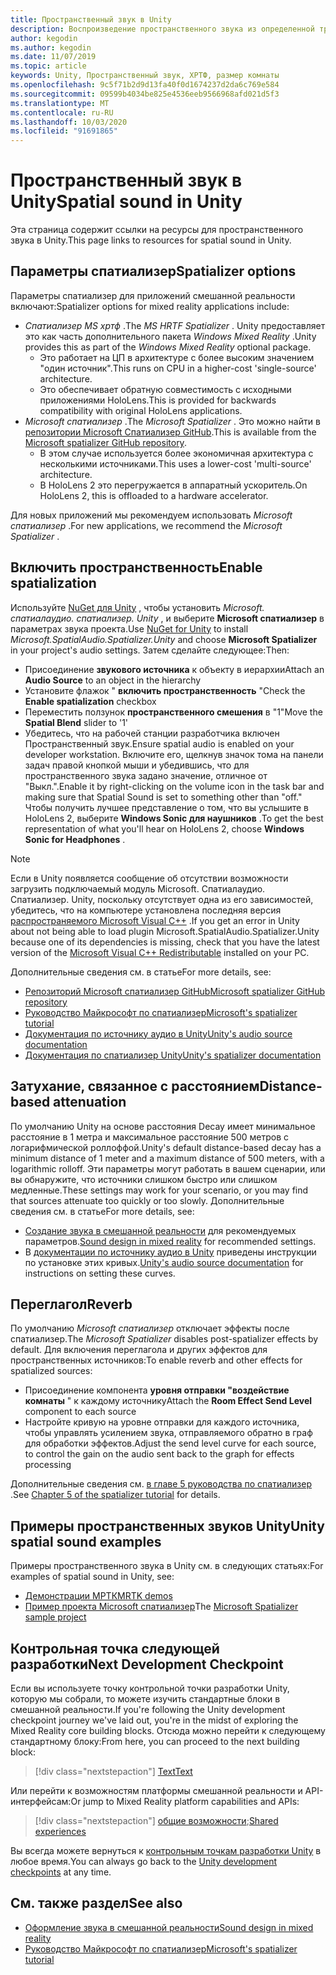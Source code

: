 ```yaml
---
title: Пространственный звук в Unity
description: Воспроизведение пространственного звука из определенной трехмерной точки в сцене Unity.
author: kegodin
ms.author: kegodin
ms.date: 11/07/2019
ms.topic: article
keywords: Unity, Пространственный звук, ХРТФ, размер комнаты
ms.openlocfilehash: 9c5f71b2d9d13fa40f0d1674237d2da6c769e584
ms.sourcegitcommit: 09599b4034be825e4536eeb9566968afd021d5f3
ms.translationtype: MT
ms.contentlocale: ru-RU
ms.lasthandoff: 10/03/2020
ms.locfileid: "91691865"
---
```

# <a name="spatial-sound-in-unity"></a><span data-ttu-id="ed9c5-104">Пространственный звук в Unity</span><span class="sxs-lookup"><span data-stu-id="ed9c5-104">Spatial sound in Unity</span></span>

<span data-ttu-id="ed9c5-105">Эта страница содержит ссылки на ресурсы для пространственного звука в Unity.</span><span class="sxs-lookup"><span data-stu-id="ed9c5-105">This page links to resources for spatial sound in Unity.</span></span>

## <a name="spatializer-options"></a><span data-ttu-id="ed9c5-106">Параметры спатиализер</span><span class="sxs-lookup"><span data-stu-id="ed9c5-106">Spatializer options</span></span>
<span data-ttu-id="ed9c5-107">Параметры спатиализер для приложений смешанной реальности включают:</span><span class="sxs-lookup"><span data-stu-id="ed9c5-107">Spatializer options for mixed reality applications include:</span></span>
* <span data-ttu-id="ed9c5-108">*Спатиализер MS хртф* .</span><span class="sxs-lookup"><span data-stu-id="ed9c5-108">The *MS HRTF Spatializer* .</span></span> <span data-ttu-id="ed9c5-109">Unity предоставляет это как часть дополнительного пакета *Windows Mixed Reality* .</span><span class="sxs-lookup"><span data-stu-id="ed9c5-109">Unity provides this as part of the *Windows Mixed Reality* optional package.</span></span>
  * <span data-ttu-id="ed9c5-110">Это работает на ЦП в архитектуре с более высоким значением "один источник".</span><span class="sxs-lookup"><span data-stu-id="ed9c5-110">This runs on CPU in a higher-cost 'single-source' architecture.</span></span>
  * <span data-ttu-id="ed9c5-111">Это обеспечивает обратную совместимость с исходными приложениями HoloLens.</span><span class="sxs-lookup"><span data-stu-id="ed9c5-111">This is provided for backwards compatibility with original HoloLens applications.</span></span>
* <span data-ttu-id="ed9c5-112">*Microsoft спатиализер* .</span><span class="sxs-lookup"><span data-stu-id="ed9c5-112">The *Microsoft Spatializer* .</span></span> <span data-ttu-id="ed9c5-113">Это можно найти в [репозитории Microsoft Спатиализер GitHub](https://github.com/microsoft/spatialaudio-unity).</span><span class="sxs-lookup"><span data-stu-id="ed9c5-113">This is available from the [Microsoft spatializer GitHub repository](https://github.com/microsoft/spatialaudio-unity).</span></span>
  * <span data-ttu-id="ed9c5-114">В этом случае используется более экономичная архитектура с несколькими источниками.</span><span class="sxs-lookup"><span data-stu-id="ed9c5-114">This uses a lower-cost 'multi-source' architecture.</span></span>
  * <span data-ttu-id="ed9c5-115">В HoloLens 2 это перегружается в аппаратный ускоритель.</span><span class="sxs-lookup"><span data-stu-id="ed9c5-115">On HoloLens 2, this is offloaded to a hardware accelerator.</span></span>

<span data-ttu-id="ed9c5-116">Для новых приложений мы рекомендуем использовать *Microsoft спатиализер* .</span><span class="sxs-lookup"><span data-stu-id="ed9c5-116">For new applications, we recommend the *Microsoft Spatializer* .</span></span>

## <a name="enable-spatialization"></a><span data-ttu-id="ed9c5-117">Включить пространственность</span><span class="sxs-lookup"><span data-stu-id="ed9c5-117">Enable spatialization</span></span>

<span data-ttu-id="ed9c5-118">Используйте [NuGet для Unity](https://github.com/GlitchEnzo/NuGetForUnity/releases/latest) , чтобы установить _Microsoft. спатиалаудио. спатиализер. Unity_ , и выберите **Microsoft спатиализер** в параметрах звука проекта.</span><span class="sxs-lookup"><span data-stu-id="ed9c5-118">Use [NuGet for Unity](https://github.com/GlitchEnzo/NuGetForUnity/releases/latest) to install _Microsoft.SpatialAudio.Spatializer.Unity_ and choose **Microsoft Spatializer** in your project's audio settings.</span></span> <span data-ttu-id="ed9c5-119">Затем сделайте следующее:</span><span class="sxs-lookup"><span data-stu-id="ed9c5-119">Then:</span></span>
* <span data-ttu-id="ed9c5-120">Присоединение **звукового источника** к объекту в иерархии</span><span class="sxs-lookup"><span data-stu-id="ed9c5-120">Attach an **Audio Source** to an object in the hierarchy</span></span>
* <span data-ttu-id="ed9c5-121">Установите флажок " **включить пространственность** "</span><span class="sxs-lookup"><span data-stu-id="ed9c5-121">Check the **Enable spatialization** checkbox</span></span>
* <span data-ttu-id="ed9c5-122">Переместить ползунок **пространственного смешения** в "1"</span><span class="sxs-lookup"><span data-stu-id="ed9c5-122">Move the **Spatial Blend** slider to '1'</span></span>
* <span data-ttu-id="ed9c5-123">Убедитесь, что на рабочей станции разработчика включен Пространственный звук.</span><span class="sxs-lookup"><span data-stu-id="ed9c5-123">Ensure spatial audio is enabled on your developer workstation.</span></span> <span data-ttu-id="ed9c5-124">Включите его, щелкнув значок тома на панели задач правой кнопкой мыши и убедившись, что для пространственного звука задано значение, отличное от "Выкл.".</span><span class="sxs-lookup"><span data-stu-id="ed9c5-124">Enable it by right-clicking on the volume icon in the task bar and making sure that Spatial Sound is set to something other than "off."</span></span> <span data-ttu-id="ed9c5-125">Чтобы получить лучшее представление о том, что вы услышите в HoloLens 2, выберите **Windows Sonic для наушников** .</span><span class="sxs-lookup"><span data-stu-id="ed9c5-125">To get the best representation of what you'll hear on HoloLens 2, choose **Windows Sonic for Headphones** .</span></span>

>[!NOTE]
><span data-ttu-id="ed9c5-126">Если в Unity появляется сообщение об отсутствии возможности загрузить подключаемый модуль Microsoft. Спатиалаудио. Спатиализер. Unity, поскольку отсутствует одна из его зависимостей, убедитесь, что на компьютере установлена последняя версия [распространяемого Microsoft Visual C++](https://support.microsoft.com/en-us/help/2977003/the-latest-supported-visual-c-downloads) .</span><span class="sxs-lookup"><span data-stu-id="ed9c5-126">If you get an error in Unity about not being able to load plugin Microsoft.SpatialAudio.Spatializer.Unity because one of its dependencies is missing, check that you have the latest version of the [Microsoft Visual C++ Redistributable](https://support.microsoft.com/en-us/help/2977003/the-latest-supported-visual-c-downloads) installed on your PC.</span></span>

<span data-ttu-id="ed9c5-127">Дополнительные сведения см. в статье</span><span class="sxs-lookup"><span data-stu-id="ed9c5-127">For more details, see:</span></span>
* [<span data-ttu-id="ed9c5-128">Репозиторий Microsoft спатиализер GitHub</span><span class="sxs-lookup"><span data-stu-id="ed9c5-128">Microsoft spatializer GitHub repository</span></span>](https://github.com/microsoft/spatialaudio-unity)
* [<span data-ttu-id="ed9c5-129">Руководство Майкрософт по спатиализер</span><span class="sxs-lookup"><span data-stu-id="ed9c5-129">Microsoft's spatializer tutorial</span></span>](tutorials/unity-spatial-audio-ch1.md)
* [<span data-ttu-id="ed9c5-130">Документация по источнику аудио в Unity</span><span class="sxs-lookup"><span data-stu-id="ed9c5-130">Unity's audio source documentation</span></span>](https://docs.unity3d.com/2019.3/Documentation/Manual/class-AudioSource.html)
* [<span data-ttu-id="ed9c5-131">Документация по спатиализер Unity</span><span class="sxs-lookup"><span data-stu-id="ed9c5-131">Unity's spatializer documentation</span></span>](https://docs.unity3d.com/Manual/VRAudioSpatializer.html)

## <a name="distance-based-attenuation"></a><span data-ttu-id="ed9c5-132">Затухание, связанное с расстоянием</span><span class="sxs-lookup"><span data-stu-id="ed9c5-132">Distance-based attenuation</span></span>
<span data-ttu-id="ed9c5-133">По умолчанию Unity на основе расстояния Decay имеет минимальное расстояние в 1 метра и максимальное расстояние 500 метров с логарифмической роллоффой.</span><span class="sxs-lookup"><span data-stu-id="ed9c5-133">Unity's default distance-based decay has a minimum distance of 1 meter and a maximum distance of 500 meters, with a logarithmic rolloff.</span></span> <span data-ttu-id="ed9c5-134">Эти параметры могут работать в вашем сценарии, или вы обнаружите, что источники слишком быстро или слишком медленные.</span><span class="sxs-lookup"><span data-stu-id="ed9c5-134">These settings may work for your scenario, or you may find that sources attenuate too quickly or too slowly.</span></span> <span data-ttu-id="ed9c5-135">Дополнительные сведения см. в статье</span><span class="sxs-lookup"><span data-stu-id="ed9c5-135">For more details, see:</span></span>
* <span data-ttu-id="ed9c5-136">[Создание звука в смешанной реальности](../../design/spatial-sound-design.md) для рекомендуемых параметров.</span><span class="sxs-lookup"><span data-stu-id="ed9c5-136">[Sound design in mixed reality](../../design/spatial-sound-design.md) for recommended settings.</span></span>
* <span data-ttu-id="ed9c5-137">В [документации по источнику аудио в Unity](https://docs.unity3d.com/2019.3/Documentation/Manual/class-AudioSource.html) приведены инструкции по установке этих кривых.</span><span class="sxs-lookup"><span data-stu-id="ed9c5-137">[Unity's audio source documentation](https://docs.unity3d.com/2019.3/Documentation/Manual/class-AudioSource.html) for instructions on setting these curves.</span></span>

## <a name="reverb"></a><span data-ttu-id="ed9c5-138">Переглагол</span><span class="sxs-lookup"><span data-stu-id="ed9c5-138">Reverb</span></span>
<span data-ttu-id="ed9c5-139">По умолчанию _Microsoft спатиализер_ отключает эффекты после спатиализер.</span><span class="sxs-lookup"><span data-stu-id="ed9c5-139">The _Microsoft Spatializer_ disables post-spatializer effects by default.</span></span> <span data-ttu-id="ed9c5-140">Для включения переглагола и других эффектов для пространственных источников:</span><span class="sxs-lookup"><span data-stu-id="ed9c5-140">To enable reverb and other effects for spatialized sources:</span></span>
* <span data-ttu-id="ed9c5-141">Присоединение компонента **уровня отправки "воздействие комнаты** " к каждому источнику</span><span class="sxs-lookup"><span data-stu-id="ed9c5-141">Attach the **Room Effect Send Level** component to each source</span></span>
* <span data-ttu-id="ed9c5-142">Настройте кривую на уровне отправки для каждого источника, чтобы управлять усилением звука, отправляемого обратно в граф для обработки эффектов.</span><span class="sxs-lookup"><span data-stu-id="ed9c5-142">Adjust the send level curve for each source, to control the gain on the audio sent back to the graph for effects processing</span></span>

<span data-ttu-id="ed9c5-143">Дополнительные сведения см. [в главе 5 руководства по спатиализер](tutorials/unity-spatial-audio-ch5.md) .</span><span class="sxs-lookup"><span data-stu-id="ed9c5-143">See [Chapter 5 of the spatializer tutorial](tutorials/unity-spatial-audio-ch5.md) for details.</span></span>

## <a name="unity-spatial-sound-examples"></a><span data-ttu-id="ed9c5-144">Примеры пространственных звуков Unity</span><span class="sxs-lookup"><span data-stu-id="ed9c5-144">Unity spatial sound examples</span></span>
<span data-ttu-id="ed9c5-145">Примеры пространственного звука в Unity см. в следующих статьях:</span><span class="sxs-lookup"><span data-stu-id="ed9c5-145">For examples of spatial sound in Unity, see:</span></span>
* [<span data-ttu-id="ed9c5-146">Демонстрации МРТК</span><span class="sxs-lookup"><span data-stu-id="ed9c5-146">MRTK demos</span></span>](https://github.com/microsoft/MixedRealityToolkit-Unity/tree/mrtk_release/Assets/MixedRealityToolkit.Examples/Demos/Audio)
* <span data-ttu-id="ed9c5-147">[Пример проекта Microsoft спатиализер](https://github.com/microsoft/spatialaudio-unity/tree/master/Samples/MicrosoftSpatializerSample)</span><span class="sxs-lookup"><span data-stu-id="ed9c5-147">The [Microsoft Spatializer sample project](https://github.com/microsoft/spatialaudio-unity/tree/master/Samples/MicrosoftSpatializerSample)</span></span>

## <a name="next-development-checkpoint"></a><span data-ttu-id="ed9c5-148">Контрольная точка следующей разработки</span><span class="sxs-lookup"><span data-stu-id="ed9c5-148">Next Development Checkpoint</span></span>

<span data-ttu-id="ed9c5-149">Если вы используете точку контрольной точки разработки Unity, которую мы собрали, то можете изучить стандартные блоки в смешанной реальности.</span><span class="sxs-lookup"><span data-stu-id="ed9c5-149">If you're following the Unity development checkpoint journey we've laid out, you're in the midst of exploring the Mixed Reality core building blocks.</span></span> <span data-ttu-id="ed9c5-150">Отсюда можно перейти к следующему стандартному блоку:</span><span class="sxs-lookup"><span data-stu-id="ed9c5-150">From here, you can proceed to the next building block:</span></span>

> [!div class="nextstepaction"]
> [<span data-ttu-id="ed9c5-151">Text</span><span class="sxs-lookup"><span data-stu-id="ed9c5-151">Text</span></span>](text-in-unity.md)

<span data-ttu-id="ed9c5-152">Или перейти к возможностям платформы смешанной реальности и API-интерфейсам:</span><span class="sxs-lookup"><span data-stu-id="ed9c5-152">Or jump to Mixed Reality platform capabilities and APIs:</span></span>

> [!div class="nextstepaction"]
> <span data-ttu-id="ed9c5-153">[общие возможности](shared-experiences-in-unity.md);</span><span class="sxs-lookup"><span data-stu-id="ed9c5-153">[Shared experiences](shared-experiences-in-unity.md)</span></span>

<span data-ttu-id="ed9c5-154">Вы всегда можете вернуться к [контрольным точкам разработки Unity](unity-development-overview.md#2-core-building-blocks) в любое время.</span><span class="sxs-lookup"><span data-stu-id="ed9c5-154">You can always go back to the [Unity development checkpoints](unity-development-overview.md#2-core-building-blocks) at any time.</span></span>

## <a name="see-also"></a><span data-ttu-id="ed9c5-155">См. также раздел</span><span class="sxs-lookup"><span data-stu-id="ed9c5-155">See also</span></span>
* [<span data-ttu-id="ed9c5-156">Оформление звука в смешанной реальности</span><span class="sxs-lookup"><span data-stu-id="ed9c5-156">Sound design in mixed reality</span></span>](../../design/spatial-sound-design.md)
* [<span data-ttu-id="ed9c5-157">Руководство Майкрософт по спатиализер</span><span class="sxs-lookup"><span data-stu-id="ed9c5-157">Microsoft's spatializer tutorial</span></span>](tutorials/unity-spatial-audio-ch1.md)
